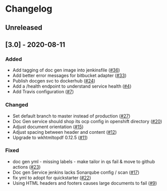 # Changelog

## Unreleased


## [3.0] - 2020-08-11

### Added
- Add tagging of doc gen image into jenkinsfile ([#36](https://github.com/opendevstack/ods-document-generation-svc/pull/36))
- Add better error messages for bitbucket adapter ([#33](https://github.com/opendevstack/ods-document-generation-svc/pull/33))
- Publish docgen svc to dockerhub ([#24](https://github.com/opendevstack/ods-document-generation-svc/issues/24))
- Add a /health endpoint to understand service health ([#4](https://github.com/opendevstack/ods-document-generation-svc/issues/4))
- Add Travis configuration ([#7](https://github.com/opendevstack/ods-document-generation-svc/pull/7))

### Changed
- Set default branch to master instead of production ([#27](https://github.com/opendevstack/ods-document-generation-svc/pull/27))
- Doc Gen service should shop its ocp config in openshift directory ([#20](https://github.com/opendevstack/ods-document-generation-svc/issues/20))
- Adjust document orientation ([#15](https://github.com/opendevstack/ods-document-generation-svc/issues/15))
- Adjust spacing between header and content ([#12](https://github.com/opendevstack/ods-document-generation-svc/issues/12))
- Upgrade to wkhtmltopdf 0.12.5 ([#11](https://github.com/opendevstack/ods-document-generation-svc/issues/11))

### Fixed
- doc gen yml - missing labels - make tailor in qs fail & move to github actions ([#23](https://github.com/opendevstack/ods-document-generation-svc/pull/23))
- Doc gen Service jenkins lacks Sonarqube config / scan ([#17](https://github.com/opendevstack/ods-document-generation-svc/issues/17))
- fix yml to adopt for quickstarter ([#22](https://github.com/opendevstack/ods-document-generation-svc/pull/22))
- Using HTML headers and footers causes large documents to fail ([#9](https://github.com/opendevstack/ods-document-generation-svc/issues/9))